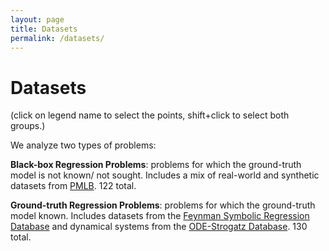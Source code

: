 ```yaml
---
layout: page
title: Datasets
permalink: /datasets/
---
```


<script src="https://cdn.jsdelivr.net/npm/vega@5"></script>
<script src="https://cdn.jsdelivr.net/npm/vega-lite@5"></script>
<!-- <script src="vega-embed-6.15.0.min.js"></script> -->
<script src="https://cdn.jsdelivr.net/npm/vega-embed@6"></script>


<script type="text/javascript">
    var view;

    fetch('plots/datasets.json')
      .then(res => res.json())
      .then(spec => render(spec, "#view"))
      .catch(err => console.error(err));


    function render(spec, cont) {
      view = new vega.View(vega.parse(spec), {
        renderer:  'canvas',  // renderer (canvas or svg)
        container: cont,   // parent DOM container
        hover:     true       // enable hover processing
      });
      return view.runAsync();
    }
  </script>

# Datasets

<div id="view"></div>
(click on legend name to select the points, shift+click to select both groups.)


We analyze two types of problems:

**Black-box Regression Problems**: problems for which the ground-truth model is not known/ not sought. 
Includes a mix of real-world and synthetic datasets from [PMLB](https://epistasislab.github.io/pmlb). 
122 total. 

**Ground-truth Regression Problems**: problems for which the ground-truth model known. 
Includes datasets from the [Feynman Symbolic Regression Database](https://space.mit.edu/home/tegmark/aifeynman.html) and dynamical systems from the [ODE-Strogatz Database](https://lacava.github.io/ode-strogatz/). 
130 total. 

<br><br>

